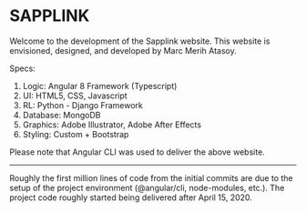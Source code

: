# SAPPLINK

Welcome to the development of the Sapplink website. This website is envisioned, designed, and developed by Marc Merih Atasoy.

Specs:

  1)  Logic: Angular 8 Framework (Typescript)
  2)  UI: HTML5, CSS, Javascript
  3)  RL: Python - Django Framework
  4)  Database: MongoDB
  5)  Graphics: Adobe Illustrator, Adobe After Effects
  6)  Styling: Custom + Bootstrap
  
  Please note that Angular CLI was used to deliver the above website.
  
-------------

Roughly the first million lines of code from the initial commits are due to the setup of the project environment (@angular/cli,
node-modules, etc.). The project code roughly started being delivered after April 15, 2020.
